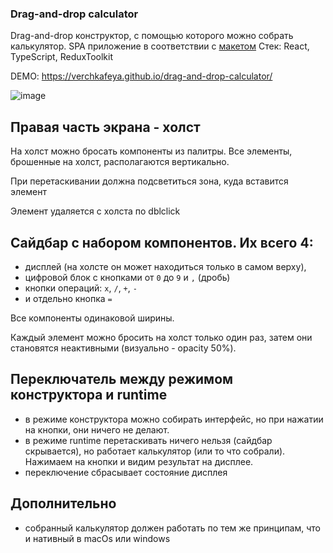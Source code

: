 ### Drag-and-drop calculator

Drag-and-drop конструктор, с помощью которого можно собрать калькулятор.
SPA приложение в соответствии с [макетом](https://www.figma.com/file/RkLGm0RLcTJpK8OKAz91ru/Calculator-Constructor?t=9f3Khhk4FyEf9D4w-0)
Стек: React, TypeScript, ReduxToolkit

DEMO: https://verchkafeya.github.io/drag-and-drop-calculator/

![image](https://user-images.githubusercontent.com/74105045/224566964-088dfe69-ab27-4062-8390-c92659218939.png)


## Правая **часть экрана - холст**

На холст можно бросать компоненты из палитры. Все элементы, брошенные на холст, располагаются вертикально.

При перетаскивании должна подсветиться зона, куда вставится элемент

Элемент удаляется с холста по dblclick

## **Сайдбар с набором компонентов**. Их всего 4:

- дисплей (на холсте он может находиться только в самом верху),
- цифровой блок с кнопками от `0` до `9` и `,` (дробь)
- кнопки операций: `x`, `/`, `+`, `-`
- и отдельно кнопка `=`

Все компоненты одинаковой ширины.

Каждый элемент можно бросить на холст только один раз, затем они становятся неактивными (визуально - opacity 50%).

## **Переключатель** между режимом конструктора и runtime

- в режиме конструктора можно собирать интерфейс, но при нажатии на кнопки, они ничего не делают.
- в режиме runtime перетаскивать ничего нельзя (сайдбар скрывается), но работает калькулятор (или то что собрали). Нажимаем на кнопки и видим результат на дисплее.
- переключение сбрасывает состояние дисплея

## Дополнительно

- собранный калькулятор должен работать по тем же принципам, что и нативный в macOs или windows
